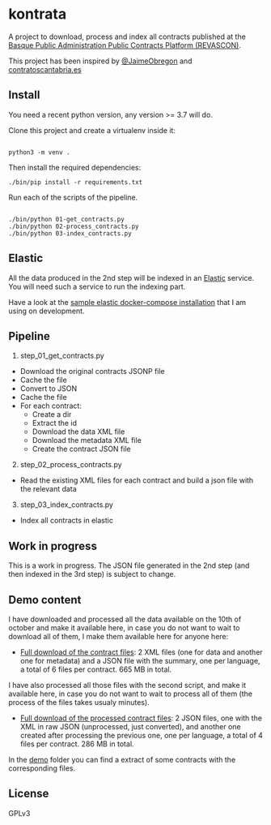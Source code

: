 # kontrata

A project to download, process and index all contracts published at the [Basque Public Administration Public Contracts
Platform (REVASCON)](https://www.contratacion.euskadi.eus/w32-kpereva/es/y46aRevasconWar/consultaContratosC/filtro?locale=es).

This project has been inspired by [@JaimeObregon](https://twitter.com/JaimeObregon) and [contratoscantabria.es](https://contratosdecantabria.es/)

## Install

You need a recent python version, any version >= 3.7 will do.

Clone this project and create a virtualenv inside it:

``` 

python3 -m venv .

``` 

Then install the required dependencies:

``` 
./bin/pip install -r requirements.txt
```

Run each of the scripts of the pipeline.

```

./bin/python 01-get_contracts.py
./bin/python 02-process_contracts.py
./bin/python 03-index_contracts.py
```

## Elastic

All the data produced in the 2nd step will be indexed in an [Elastic](https://www.elastic.co/es/) service. You will need such a service to run the indexing part.

Have a look at the [sample elastic docker-compose installation](https://github.com/erral/kontrata-docker) that I am using on development. 


## Pipeline

1. step_01_get_contracts.py

- Download the original contracts JSONP file
- Cache the file
- Convert to JSON
- Cache the file
- For each contract:
  - Create a dir
  - Extract the id
  - Download the data XML file
  - Download the metadata XML file
  - Create the contract JSON file

2. step_02_process_contracts.py

- Read the existing XML files for each contract and build a json file with the relevant data

3. step_03_index_contracts.py

- Index all contracts in elastic


## Work in progress

This is a work in progress. The JSON file generated in the 2nd step (and then indexed in the 3rd step) is subject to change.

## Demo content

I have downloaded and processed all the data available on the 10th of october and make it available here, in case you do not want to wait to download all of them, I make them available here for anyone here:

- [Full download of the contract files](https://nextcloud.erral.freemyip.com/index.php/s/sE6Bx99BckH8sZP): 2 XML files (one for data and another one for metadata) and a JSON file with the summary, one per language, a total of 6 files per contract. 665 MB in total.

I have also processed all those files with the second script, and make it available here, in case you do not want to wait to process all of them (the process of the files takes usualy minutes). 

- [Full download of the processed contract files](https://nextcloud.erral.freemyip.com/index.php/s/ccwRmXeNs83HYdW): 2 JSON files, one with the XML in raw JSON (unprocessed, just converted), and another one created after processing the previous one, one per language, a total of 4 files per contract. 286 MB in total.

In the [demo](demo) folder you can find a extract of some contracts with the corresponding files.


## License

GPLv3
